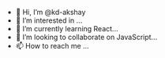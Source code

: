 - 👋 Hi, I’m @kd-akshay
- 👀 I’m interested in ...
- 🌱 I’m currently learning React...
- 💞️ I’m looking to collaborate on JavaScript...
- 📫 How to reach me ...

<!---
kd-akshay/kd-akshay is a ✨ special ✨ repository because its `README.md` (this file) appears on your GitHub profile.
You can click the Preview link to take a look at your changes.
--->
